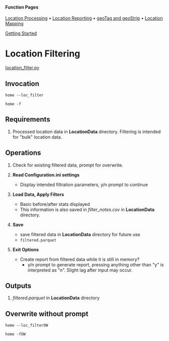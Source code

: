 #### Function Pages
[Location Processing](/docs/Location%20Processing.md)
• [Location Reporting](/docs/Location%Reporting.md)
• [geoTag and geoStrip](/docs/geoTag.md)
• [Location Mapping](/docs/Mapping.md)

[Getting Started](/docs/Getting%20Started.md)


# Location Filtering

[location_filter.py](/src/GLU/location_filter.py)

## Invocation

`home --loc_filter`

`home -f`

## Requirements

1.  Processed location data in **LocationData** directory. Filtering is intended for "bulk" location data.
	
## Operations

1. Check for existing filtered data, prompt for overwrite.

2. **Read Configuration.ini settings**
	- Display intended filtration parameters, y/n prompt to continue

3. **Load Data, Apply Filters**
	- Basic before/after stats displayed
	- This information is also saved in *filter_notes.csv* in **LocationData** directory.

4. **Save**
	- save filtered data in **LocationData** directory for future use
	- `filtered.parquet`
	
5. **Exit Options**
	- Create report from filtered  data while it is still in memory?
		- y/n prompt to generate report, pressing anything other than "y" is interpreted as "n". Slight lag after input may occur.

## Outputs

1. *filtered.parquet* in **LocationData** directory

## Overwrite without prompt

`home --loc_filterOW`

`home -fOW`
